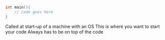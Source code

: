 ``` c++
int main(){
	// code goes here
}
```

Called at start-up of a machine with an OS
This is where you want to start your code
Always has to be on top of the code